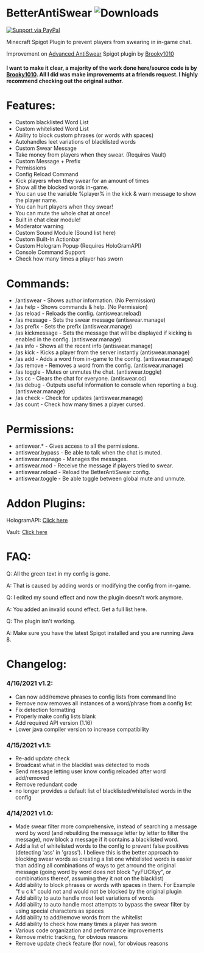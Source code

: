 # BetterAntiSwear ![Downloads](https://img.shields.io/github/downloads/Acher0ns/BetterAntiSwear/total)

[![Support via PayPal](https://cdn.rawgit.com/twolfson/paypal-github-button/1.0.0/dist/button.svg)](https://www.paypal.me/kamroncole/)

Minecraft Spigot Plugin to prevent players from swearing in in-game chat.

Improvement on [Advanced AntiSwear](https://www.spigotmc.org/resources/advanced-antiswear.16354/) Spigot plugin by [Brooky1010](https://www.spigotmc.org/resources/authors/brooky1010.28606/)

#### I want to make it clear, a majority of the work done here/source code is by [Brooky1010](https://www.spigotmc.org/resources/authors/brooky1010.28606/). All I did was make improvements at a friends request. I highly recommend checking out the original author.


# Features:
+ Custom blacklisted Word List
+ Custom whitelisted Word List
+ Ability to block custom phrases (or words with spaces)
+ Autohandles leet variations of blacklisted words
+ Custom Swear Message
+ Take money from players when they swear. (Requires Vault)
+ Custom Message + Prefix
+ Permissions
+ Config Reload Command
+ Kick players when they swear for an amount of times
+ Show all the blocked words in-game.
+ You can use the variable %player% in the kick & warn message to show the player name.
+ You can hurt players when they swear!
+ You can mute the whole chat at once!
+ Built in chat clear module!
+ Moderator warning
+ Custom Sound Module (Sound list here)
+ Custom Built-In Actionbar
+ Custom Hologram Popup (Requires HoloGramAPI)
+ Console Command Support
+ Check how many times a player has sworn


# Commands:
- /antiswear - Shows author information. (No Permission)
- /as help - Shows commands & help. (No Permission)
- /as reload - Reloads the config. (antiswear.reload)
- /as message - Sets the swear message (antiswear.manage)
- /as prefix - Sets the prefix (antiswear.manage)
- /as kickmessage - Sets the message that will be displayed if kicking is enabled in the config. (antiswear.manage)
- /as info - Shows all the recent info (antiswear.manage)
- /as kick - Kicks a player from the server instantly (antiswear.manage)
- /as add - Adds a word from in-game to the config. (antiswear.manage)
- /as remove - Removes a word from the config. (antiswear.manage)
- /as toggle - Mutes or unmutes the chat. (antiswear.toggle)
- /as cc - Clears the chat for everyone. (antiswear.cc)
- /as debug - Outputs useful information to console when reporting a bug. (antiswear.manage)
- /as check - Check for updates (antiswear.manage)
- /as count - Check how many times a player cursed.


# Permissions:
- antiswear.* - Gives access to all the permissions.
- antiswear.bypass - Be able to talk when the chat is muted.
- antiswear.manage - Manages the messages.
- antiswear.mod - Receive the message if players tried to swear.
- antiswear.reload - Reload the BetterAntiSwear config.
- antiswear.toggle - Be able toggle between global mute and unmute.


# Addon Plugins:
HologramAPI: [Click here](https://www.spigotmc.org/resources/hologramapi.21286/)

Vault: [Click here](https://www.spigotmc.org/resources/vault.34315/)


# FAQ:
Q: All the green text in my config is gone.

A: That is caused by adding words or modifying the config from in-game.


Q: I edited my sound effect and now the plugin doesn't work anymore.

A: You added an invalid sound effect. Get a full list here.


Q: The plugin isn't working.

A: Make sure you have the latest Spigot installed and you are running Java 8.


# Changelog:
### 4/16/2021 v1.2:
 - Can now add/remove phrases to config lists from command line
 - Remove now removes all instances of a word/phrase from a config list
 - Fix detection formatting
 - Properly make config lists blank
 - Add required API version (1.16)
 - Lower java compiler version to increase compatibility

### 4/15/2021 v1.1:
 - Re-add update check
 - Broadcast what in the blacklist was detected to mods
 - Send message letting user know config reloaded after word add/removed
 - Remove redundant code
 - no longer provides a default list of blacklisted/whitelisted words in the config


### 4/14/2021 v1.0:
 - Made swear filter more comprehensive, instead of searching a message word by word (and rebuilding the message letter by letter to filter the message), now block a message if it contains a blacklisted word.
 - Add a list of whitelisted words to the config to prevent false positives (detecting 'ass' in 'grass'). I believe this is the better approach to blocking swear words as creating a list one whitelisted words is easier than adding all combinations of ways to get arround the original message (going word by word does not block "yyFUCKyy", or combinations thereof, assuming they it not on the blacklist)
 - Add ability to block phrases or words with spaces in them. For Example "f u c k" could not and would not be blocked by the original plugin
 - Add ability to auto handle most leet variations of words
 - Add ability to auto handle most attempts to bypass the swear filter by using special characters as spaces
 - Add ability to add/remove words from the whitelist
 - Add ability to check how many times a player has sworn
 - Various code organization and performance improvements
 - Remove metric tracking, for obvious reasons
 - Remove update check feature (for now), for obvious reasons
